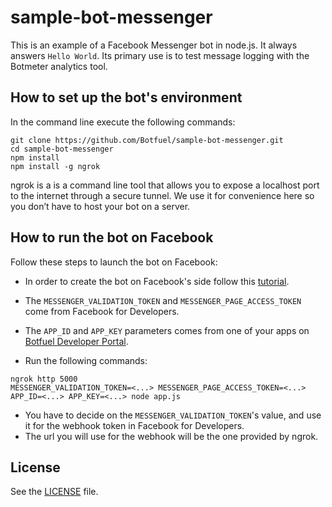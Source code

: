 # sample-bot-messenger

This is an example of a Facebook Messenger bot in node.js. It always answers `Hello World`. Its primary use is to test message logging with the Botmeter analytics tool.

## How to set up the bot's environment
In the command line execute the following commands:
```
git clone https://github.com/Botfuel/sample-bot-messenger.git
cd sample-bot-messenger
npm install
npm install -g ngrok
```

ngrok is a is a command line tool that allows you to expose a localhost port to the internet through a secure tunnel. We use it for convenience here so you don’t have to host your bot on a server.

## How to run the bot on Facebook 
Follow these steps to launch the bot on Facebook:

* In order to create the bot on Facebook's side follow this [tutorial](https://developers.facebook.com/docs/messenger-platform/guides/quick-start/).  
* The `MESSENGER_VALIDATION_TOKEN` and `MESSENGER_PAGE_ACCESS_TOKEN` come from Facebook for Developers.
* The `APP_ID` and `APP_KEY` parameters comes from one of your apps on [Botfuel Developer Portal](https://app.botfuel.io/).

* Run the following commands:  
```
ngrok http 5000
MESSENGER_VALIDATION_TOKEN=<...> MESSENGER_PAGE_ACCESS_TOKEN=<...> APP_ID=<...> APP_KEY=<...> node app.js
```
* You have to decide on the `MESSENGER_VALIDATION_TOKEN`'s value, and use it for the webhook token in Facebook for Developers.  
* The url you will use for the webhook will be the one provided by ngrok.   

## License

See the [LICENSE](LICENSE.md) file.

